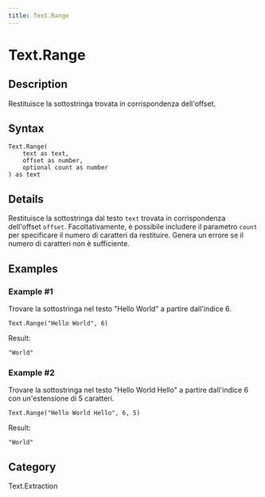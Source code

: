 ```yaml
---
title: Text.Range
---
```


# Text.Range


## Description

Restituisce la sottostringa trovata in corrispondenza dell&#39;offset.


## Syntax

```powerquery
Text.Range(
    text as text,
    offset as number,
    optional count as number
) as text
```


## Details

Restituisce la sottostringa dal testo <code>text</code> trovata in corrispondenza dell'offset <code>offset</code>.    Facoltativamente, è possibile includere il parametro <code>count</code> per specificare il numero di caratteri da restituire. Genera un errore se il numero di caratteri non è sufficiente.


## Examples

### Example #1 
Trovare la sottostringa nel testo &#34;Hello World&#34; a partire dall&#39;indice 6.
```powerquery
Text.Range("Hello World", 6)
```

Result: 
```powerquery
"World"
```


### Example #2 
Trovare la sottostringa nel testo &#34;Hello World Hello&#34; a partire dall&#39;indice 6 con un&#39;estensione di 5 caratteri.
```powerquery
Text.Range("Hello World Hello", 6, 5)
```

Result: 
```powerquery
"World"
```




## Category
Text.Extraction
